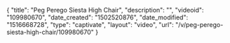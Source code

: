 {
    "title": "Peg Perego Siesta High Chair",
    "description": "",
    "videoid": "109980670",
    "date_created": "1502520876",
    "date_modified": "1516668728",
    "type": "captivate",
    "layout": "video",
    "url": "\/v\/peg-perego-siesta-high-chair\/109980670"
}